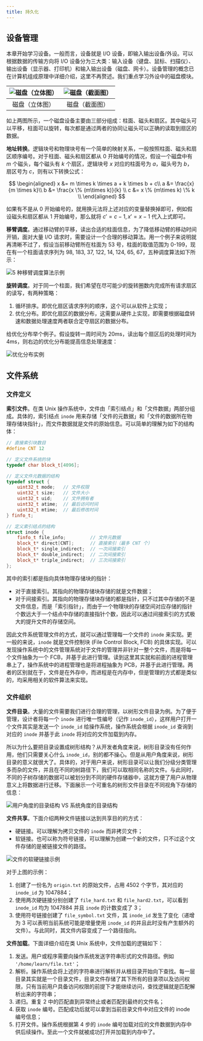 ```yaml
---
title: 持久化
---
```


## 设备管理

本章开始学习设备。一般而言，设备就是 I/O 设备，即输入输出设备/外设。可以根据数据的传输方向将 I/O 设备分为三大类：输入设备（键盘、鼠标、扫描仪）、输出设备（显示器、打印机）和输入输出设备（磁盘、网卡）。设备管理的概念已在计算机组成原理中详细介绍，这里不再赘述。我们重点学习外设中的磁盘模块。

| ![磁盘（立体图）](https://cdn.dwj601.cn/images/202501140947081.png) | ![磁盘（截面图）](https://cdn.dwj601.cn/images/202501140947644.png) |
| :----------------------------------------------------------: | :----------------------------------------------------------: |
|                        磁盘（立体图）                        |                        磁盘（截面图）                        |

如上两图所示，一个磁盘设备主要由三部分组成：柱面、磁头和扇区。其中磁头可以平移，柱面可以旋转，每次都是通过两者的协同让磁头可以正确的读取到扇区的数据。

**地址转换**。逻辑块号和物理块号有一个简单的映射关系，一般按照柱面、磁头和扇区顺序编号。对于柱面、磁头和扇区都从 $0$ 开始编号的情况，假设一个磁盘中有 $m$ 个磁头，每个磁头有 $k$ 个扇区，逻辑块号 $x$ 对应的柱面号为 $a$，磁头号为 $b$，扇区号为 $c$，则有以下转换公式：

$$
\begin{aligned}
x &= m \times k \times a + k \times b + c\\
a &= \frac{x}{m \times k}\\
b &= \frac{x \% (m\times k)}{k} \\
c &= x \% (m\times k) \% k \\
\end{aligned}
$$

如果有不是从 $0$ 开始编号的，就用换元法将上述对应的变量替换掉即可，例如假设磁头和扇区都从 $1$ 开始编号，那么就将 $c'=c-1,x'=x-1$ 代入上式即可。

**移臂调度**。通过移动臂的平移，读出合适的柱面信息，为了降低移动臂的移动时间开销，面对大量 I/O 请求时，需要设计一个合理的移动算法。用一个例子来说明就再清晰不过了，假设当前移动臂所在柱面为 53 号，柱面的取值范围为 0-199，现在有一个柱面请求序列为 98, 183, 37, 122, 14, 124, 65, 67，五种调度算法如下所示：

![5 种移臂调度算法示例](https://cdn.dwj601.cn/images/202501141034534.png)

**旋转调度**。对于同一个柱面，我们希望在尽可能少的旋转圈数内完成所有请求扇区的读写，有两种策略：

1. 循环排序。即优化扇区请求序列的顺序，这个可以从软件上实现；
2. 优化分布。即优化扇区的数据分布，这需要从硬件上实现，即需要根据磁盘转速和数据处理速度两者联合定夺扇区的数据分布。

给优化分布举个例子。假设旋转一周时间为 20ms，读出每个扇区后的处理时间为 4ms，则右边的优化分布能提高信息处理速度：

![优化分布实例](https://cdn.dwj601.cn/images/202501141054698.png)

## 文件系统

### 文件定义

**索引文件**。在类 Unix 操作系统中，文件由「索引结点」和「文件数据」两部分组成。具体的，索引结点 `inode` 用来存储「文件的元数据」和「文件的数据所在物理存储块指针」，而文件数据就是文件的原始信息。可以简单的理解为如下的结构体：

```cpp
// 直接索引块数目
#define CNT 12

// 定义文件系统的块
typedef char block_t[4096];

// 定义文件元数据的结构
typedef struct {
    uint32_t mode;   // 文件权限
    uint32_t size;   // 文件大小
    uint32_t uid;    // 文件拥有者
    uint32_t atime;  // 最后访问时间
    uint32_t mtime;  // 最后修改时间
} finfo_t;

// 定义索引结点的结构
struct inode {
    finfo_t file_info;         // 文件元数据
    block_t* direct[CNT];      // 直接索引（最多 CNT 个）
    block_t* single_indirect;  // 一次间接索引
    block_t* double_indirect;  // 二次间接索引
    block_t* triple_indirect;  // 三次间接索引
};
```

其中的索引都是指向具体物理存储块的指针：

- 对于直接索引。其指向的物理存储块存储的就是文件数据；
- 对于间接索引。其指向的物理存储块存储的都是指针，只不过其中存储的不是文件信息，而是「索引指针」，而由于一个物理块的存储空间对应存储的指针个数远大于一个结点中存储的直接指针个数，因此可以通过间接索引的方式极大的提升文件的存储空间。

因此文件系统管理文件的方式，就可以通过管理每一个文件的 `inode` 来实现。更一般的来说，`inode` 就是文件控制块 (File Control Block, FCB) 的具体实现。可以发现操作系统中的文件管理系统对于文件的管理并非针对一整个文件，而是将每一个文件抽象为一个 FCB，并基于此进行管理。读到这里其实就和前面的进程管理串上了，操作系统中的进程管理也是将进程抽象为 PCB，并基于此进行管理。两者的区别就在于，文件是在外存中，而进程是在内存中，但是管理的方式都是类似的，均采用相关的软件算法来实现。

### 文件组织

**文件目录**。大量的文件需要我们进行合理的管理，以树形文件目录为例。为了便于管理，设计者将每一个 `inode` 进行唯一性编号（记作 `inode_id`），这样用户打开一个文件其实是发送一个 `inode_id` 给操作系统，操作系统会根据 `inode_id` 查询到对应的 `inode` 并基于此 `inode` 将对应的文件加载到内存。

所以为什么要把目录设置成树形结构？从开发者角度来说，树形目录没有任何作用，他们只需要关心什么 `inode_id`，别的都不操心。但是从用户角度来说，树形目录的意义就很大了。具体的，对于用户来说，树形目录可以让我们分级分类管理多而杂的文件，并且在不同的树路径下，我们可以取相同名称的文件。与此同时，不同的子树存储的数据可以被划分到不同的硬件存储器中，这就方便了用户从物理意义上将数据进行迁移。下面展示一个可重名的树形文件目录在不同视角下存储的信息：

![用户角度的目录结构 VS 系统角度的目录结构](https://cdn.dwj601.cn/images/202412201829367.png)

**文件共享**。下面介绍两种文件链接以达到共享目的的方式：

- 硬链接。可以理解为拷贝文件的 `inode` 而非拷贝文件；
- 软链接。也可以称为符号链接，可以理解为创建一个新的文件，只不过这个文件存储的是被链接文件的路径。

![文件的软硬链接示例](https://cdn.dwj601.cn/images/202412241603205.png)

对于上图的示例：

1. 创建了一份名为 `origin.txt` 的原始文件，占用 $4502$ 个字节，其对应的 `inode_id` 为 $1047884$；
2. 使用两次硬链接分别创建了 `file_hard.txt` 和 `file_hard2.txt`，可以看到 `inode_id` 均为 $1047884$ 并且 `inode` 的计数变成了 $3$；
3. 使用符号链接创建了 `file_symbol.txt` 文件，其 `inode_id` 发生了变化（递增为 $3$ 可以表明当前系统可能是增量使用 `inode_id` 的并且此时没有产生额外的文件）。与此同时，其文件内容变成了一个路径指向。

**文件加载**。下面详细介绍在类 Unix 系统中，文件加载的逻辑如下：

1. 发送。用户或程序需要向操作系统发送字符串形式的文件路径。例如 `'/home/learn/file.txt'`；
2. 解析。操作系统会将上述的字符串进行解析并从根目录开始向下查找。每一层目录其实就是一个目录文件，目录文件存储了其下所有的目录项以及访问权限，只有当前用户具备访问权限的前提下才能继续访问，查找逻辑就是匹配解析出来的字符串；
3. 递归。重复 2 中的匹配直到异常终止或者匹配到最终的文件名；
4. 获取 `inode` 编号。匹配成功后就可以拿到当前目录文件中对应文件的 inode 编号信息；
5. 打开文件。操作系统根据第 4 步的 `inode` 编号加载对应的文件数据到内存中供后续操作。至此一个文件就被成功打开并加载到内存中了。
